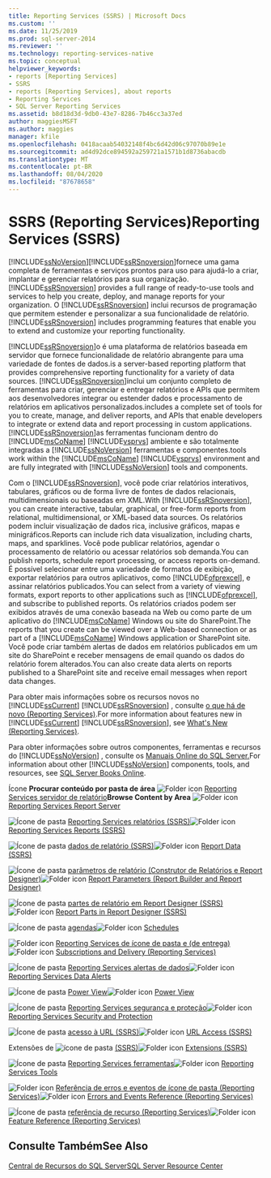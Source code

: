 ```yaml
---
title: Reporting Services (SSRS) | Microsoft Docs
ms.custom: ''
ms.date: 11/25/2019
ms.prod: sql-server-2014
ms.reviewer: ''
ms.technology: reporting-services-native
ms.topic: conceptual
helpviewer_keywords:
- reports [Reporting Services]
- SSRS
- reports [Reporting Services], about reports
- Reporting Services
- SQL Server Reporting Services
ms.assetid: b8d18d3d-9db0-43e7-8286-7b46cc3a37ed
author: maggiesMSFT
ms.author: maggies
manager: kfile
ms.openlocfilehash: 0418acaab54032148f4bc6d42d06c97070b89e1e
ms.sourcegitcommit: ad4d92dce894592a259721a1571b1d8736abacdb
ms.translationtype: MT
ms.contentlocale: pt-BR
ms.lasthandoff: 08/04/2020
ms.locfileid: "87678658"
---
```

# <a name="reporting-services-ssrs"></a><span data-ttu-id="3ac23-102">SSRS (Reporting Services)</span><span class="sxs-lookup"><span data-stu-id="3ac23-102">Reporting Services (SSRS)</span></span>
  [!INCLUDE[ssNoVersion](../includes/ssnoversion-md.md)]<span data-ttu-id="3ac23-103">[!INCLUDE[ssRSnoversion](../includes/ssrsnoversion-md.md)]fornece uma gama completa de ferramentas e serviços prontos para uso para ajudá-lo a criar, implantar e gerenciar relatórios para sua organização.</span><span class="sxs-lookup"><span data-stu-id="3ac23-103">[!INCLUDE[ssRSnoversion](../includes/ssrsnoversion-md.md)] provides a full range of ready-to-use tools and services to help you create, deploy, and manage reports for your organization.</span></span> <span data-ttu-id="3ac23-104">O [!INCLUDE[ssRSnoversion](../includes/ssrsnoversion-md.md)] inclui recursos de programação que permitem estender e personalizar a sua funcionalidade de relatório.</span><span class="sxs-lookup"><span data-stu-id="3ac23-104">[!INCLUDE[ssRSnoversion](../includes/ssrsnoversion-md.md)] includes programming features that enable you to extend and customize your reporting functionality.</span></span>

 [!INCLUDE[ssRSnoversion](../includes/ssrsnoversion-md.md)]<span data-ttu-id="3ac23-105">o é uma plataforma de relatórios baseada em servidor que fornece funcionalidade de relatório abrangente para uma variedade de fontes de dados.</span><span class="sxs-lookup"><span data-stu-id="3ac23-105">is a server-based reporting platform that provides comprehensive reporting functionality for a variety of data sources.</span></span> [!INCLUDE[ssRSnoversion](../includes/ssrsnoversion-md.md)]<span data-ttu-id="3ac23-106">inclui um conjunto completo de ferramentas para criar, gerenciar e entregar relatórios e APIs que permitem aos desenvolvedores integrar ou estender dados e processamento de relatórios em aplicativos personalizados.</span><span class="sxs-lookup"><span data-stu-id="3ac23-106">includes a complete set of tools for you to create, manage, and deliver reports, and APIs that enable developers to integrate or extend data and report processing in custom applications.</span></span> [!INCLUDE[ssRSnoversion](../includes/ssrsnoversion-md.md)]<span data-ttu-id="3ac23-107">as ferramentas funcionam dentro do [!INCLUDE[msCoName](../includes/msconame-md.md)] [!INCLUDE[vsprvs](../includes/vsprvs-md.md)] ambiente e são totalmente integradas a [!INCLUDE[ssNoVersion](../includes/ssnoversion-md.md)] ferramentas e componentes.</span><span class="sxs-lookup"><span data-stu-id="3ac23-107">tools work within the [!INCLUDE[msCoName](../includes/msconame-md.md)] [!INCLUDE[vsprvs](../includes/vsprvs-md.md)] environment and are fully integrated with [!INCLUDE[ssNoVersion](../includes/ssnoversion-md.md)] tools and components.</span></span>

 <span data-ttu-id="3ac23-108">Com o [!INCLUDE[ssRSnoversion](../includes/ssrsnoversion-md.md)], você pode criar relatórios interativos, tabulares, gráficos ou de forma livre de fontes de dados relacionais, multidimensionais ou baseadas em XML.</span><span class="sxs-lookup"><span data-stu-id="3ac23-108">With [!INCLUDE[ssRSnoversion](../includes/ssrsnoversion-md.md)], you can create interactive, tabular, graphical, or free-form reports from relational, multidimensional, or XML-based data sources.</span></span> <span data-ttu-id="3ac23-109">Os relatórios podem incluir visualização de dados rica, inclusive gráficos, mapas e minigráficos.</span><span class="sxs-lookup"><span data-stu-id="3ac23-109">Reports can include rich data visualization, including charts, maps, and sparklines.</span></span> <span data-ttu-id="3ac23-110">Você pode publicar relatórios, agendar o processamento de relatório ou acessar relatórios sob demanda.</span><span class="sxs-lookup"><span data-stu-id="3ac23-110">You can publish reports, schedule report processing, or access reports on-demand.</span></span> <span data-ttu-id="3ac23-111">É possível selecionar entre uma variedade de formatos de exibição, exportar relatórios para outros aplicativos, como [!INCLUDE[ofprexcel](../includes/ofprexcel-md.md)], e assinar relatórios publicados.</span><span class="sxs-lookup"><span data-stu-id="3ac23-111">You can select from a variety of viewing formats, export reports to other applications such as [!INCLUDE[ofprexcel](../includes/ofprexcel-md.md)], and subscribe to published reports.</span></span> <span data-ttu-id="3ac23-112">Os relatórios criados podem ser exibidos através de uma conexão baseada na Web ou como parte de um aplicativo do [!INCLUDE[msCoName](../includes/msconame-md.md)] Windows ou site do SharePoint.</span><span class="sxs-lookup"><span data-stu-id="3ac23-112">The reports that you create can be viewed over a Web-based connection or as part of a [!INCLUDE[msCoName](../includes/msconame-md.md)] Windows application or SharePoint site.</span></span> <span data-ttu-id="3ac23-113">Você pode criar também alertas de dados em relatórios publicados em um site do SharePoint e receber mensagens de email quando os dados do relatório forem alterados.</span><span class="sxs-lookup"><span data-stu-id="3ac23-113">You can also create data alerts on reports published to a SharePoint site and receive email messages when report data changes.</span></span>

 <span data-ttu-id="3ac23-114">Para obter mais informações sobre os recursos novos no [!INCLUDE[ssCurrent](../includes/sscurrent-md.md)] [!INCLUDE[ssRSnoversion](../includes/ssrsnoversion-md.md)] , consulte [o que há de novo &#40;Reporting Services&#41;](../../2014/reporting-services/what-s-new-reporting-services.md).</span><span class="sxs-lookup"><span data-stu-id="3ac23-114">For more information about features new in [!INCLUDE[ssCurrent](../includes/sscurrent-md.md)] [!INCLUDE[ssRSnoversion](../includes/ssrsnoversion-md.md)], see [What's New &#40;Reporting Services&#41;](../../2014/reporting-services/what-s-new-reporting-services.md).</span></span>

 <span data-ttu-id="3ac23-115">Para obter informações sobre outros componentes, ferramentas e recursos do [!INCLUDE[ssNoVersion](../includes/ssnoversion-md.md)] , consulte os [Manuais Online do SQL Server.](../index.yml)</span><span class="sxs-lookup"><span data-stu-id="3ac23-115">For information about other [!INCLUDE[ssNoVersion](../includes/ssnoversion-md.md)] components, tools, and resources, see [SQL Server Books Online](../index.yml).</span></span>

 <span data-ttu-id="3ac23-116">Ícone **Procurar conteúdo por pasta de área** ![Folder icon](media/hlp-16folder.gif "Ícone de pasta") [Reporting Services servidor de relatório](../../2014/reporting-services/reporting-services-report-server.md)</span><span class="sxs-lookup"><span data-stu-id="3ac23-116">**Browse Content by Area** ![Folder icon](media/hlp-16folder.gif "Folder icon") [Reporting Services Report Server](../../2014/reporting-services/reporting-services-report-server.md)</span></span>

 <span data-ttu-id="3ac23-117">![Ícone de pasta](media/hlp-16folder.gif "Ícone de pasta") [Reporting Services relatórios &#40;SSRS&#41;](reports/reporting-services-reports-ssrs.md)</span><span class="sxs-lookup"><span data-stu-id="3ac23-117">![Folder icon](media/hlp-16folder.gif "Folder icon") [Reporting Services Reports &#40;SSRS&#41;](reports/reporting-services-reports-ssrs.md)</span></span>

 <span data-ttu-id="3ac23-118">![Ícone de pasta](media/hlp-16folder.gif "Ícone de pasta") [dados de relatório &#40;SSRS&#41;](report-data/report-data-ssrs.md)</span><span class="sxs-lookup"><span data-stu-id="3ac23-118">![Folder icon](media/hlp-16folder.gif "Folder icon") [Report Data &#40;SSRS&#41;](report-data/report-data-ssrs.md)</span></span>

 <span data-ttu-id="3ac23-119">![Ícone de pasta](media/hlp-16folder.gif "Ícone de pasta") [parâmetros de relatório &#40;Construtor de Relatórios e Report Designer&#41;](report-design/report-parameters-report-builder-and-report-designer.md)</span><span class="sxs-lookup"><span data-stu-id="3ac23-119">![Folder icon](media/hlp-16folder.gif "Folder icon") [Report Parameters &#40;Report Builder and Report Designer&#41;](report-design/report-parameters-report-builder-and-report-designer.md)</span></span>

 <span data-ttu-id="3ac23-120">![Ícone de pasta](media/hlp-16folder.gif "Ícone de pasta") [partes de relatório em Report Designer &#40;SSRS&#41;](report-design/report-parts-in-report-designer-ssrs.md)</span><span class="sxs-lookup"><span data-stu-id="3ac23-120">![Folder icon](media/hlp-16folder.gif "Folder icon") [Report Parts in Report Designer &#40;SSRS&#41;](report-design/report-parts-in-report-designer-ssrs.md)</span></span>

 <span data-ttu-id="3ac23-121">![Ícone de pasta](media/hlp-16folder.gif "Ícone de pasta") [agendas](subscriptions/schedules.md)</span><span class="sxs-lookup"><span data-stu-id="3ac23-121">![Folder icon](media/hlp-16folder.gif "Folder icon") [Schedules](subscriptions/schedules.md)</span></span>

 <span data-ttu-id="3ac23-122">![Folder icon](media/hlp-16folder.gif "Ícone de pasta") [Reporting Services de ícone de pasta e &#40;de entrega&#41;](subscriptions/subscriptions-and-delivery-reporting-services.md)</span><span class="sxs-lookup"><span data-stu-id="3ac23-122">![Folder icon](media/hlp-16folder.gif "Folder icon") [Subscriptions and Delivery &#40;Reporting Services&#41;](subscriptions/subscriptions-and-delivery-reporting-services.md)</span></span>

 <span data-ttu-id="3ac23-123">![Ícone de pasta](media/hlp-16folder.gif "Ícone de pasta") [Reporting Services alertas de dados](../ssms/agent/alerts.md)</span><span class="sxs-lookup"><span data-stu-id="3ac23-123">![Folder icon](media/hlp-16folder.gif "Folder icon") [Reporting Services Data Alerts](../ssms/agent/alerts.md)</span></span>

 <span data-ttu-id="3ac23-124">![Ícone de pasta](media/hlp-16folder.gif "Ícone de pasta") [Power View](https://office.microsoft.com/excel-help/power-view-explore-visualize-and-present-your-data-HA102835634.aspx)</span><span class="sxs-lookup"><span data-stu-id="3ac23-124">![Folder icon](media/hlp-16folder.gif "Folder icon") [Power View](https://office.microsoft.com/excel-help/power-view-explore-visualize-and-present-your-data-HA102835634.aspx)</span></span>

 <span data-ttu-id="3ac23-125">![Ícone de pasta](media/hlp-16folder.gif "Ícone de pasta") [Reporting Services segurança e proteção](security/reporting-services-security-and-protection.md)</span><span class="sxs-lookup"><span data-stu-id="3ac23-125">![Folder icon](media/hlp-16folder.gif "Folder icon") [Reporting Services Security and Protection](security/reporting-services-security-and-protection.md)</span></span>

 <span data-ttu-id="3ac23-126">![Ícone de pasta](media/hlp-16folder.gif "Ícone de pasta") [acesso à URL &#40;SSRS&#41;](url-access-ssrs.md)</span><span class="sxs-lookup"><span data-stu-id="3ac23-126">![Folder icon](media/hlp-16folder.gif "Folder icon") [URL Access &#40;SSRS&#41;](url-access-ssrs.md)</span></span>

 <span data-ttu-id="3ac23-127">Extensões de ![ícone de pasta](media/hlp-16folder.gif "Ícone de pasta") [&#40;SSRS&#41;](extensions-ssrs.md)</span><span class="sxs-lookup"><span data-stu-id="3ac23-127">![Folder icon](media/hlp-16folder.gif "Folder icon") [Extensions &#40;SSRS&#41;](extensions-ssrs.md)</span></span>

 <span data-ttu-id="3ac23-128">![Ícone de pasta](media/hlp-16folder.gif "Ícone de pasta") [Reporting Services ferramentas](tools/reporting-services-tools.md)</span><span class="sxs-lookup"><span data-stu-id="3ac23-128">![Folder icon](media/hlp-16folder.gif "Folder icon") [Reporting Services Tools](tools/reporting-services-tools.md)</span></span>

 <span data-ttu-id="3ac23-129">![Folder icon](media/hlp-16folder.gif "Ícone de pasta") [Referência de erros e eventos de ícone de pasta &#40;Reporting Services&#41;](troubleshooting/errors-and-events-reference-reporting-services.md)</span><span class="sxs-lookup"><span data-stu-id="3ac23-129">![Folder icon](media/hlp-16folder.gif "Folder icon") [Errors and Events Reference &#40;Reporting Services&#41;](troubleshooting/errors-and-events-reference-reporting-services.md)</span></span>

 <span data-ttu-id="3ac23-130">![Ícone de pasta](media/hlp-16folder.gif "Ícone de pasta") [referência de recurso &#40;Reporting Services&#41;](feature-reference-reporting-services.md)</span><span class="sxs-lookup"><span data-stu-id="3ac23-130">![Folder icon](media/hlp-16folder.gif "Folder icon") [Feature Reference &#40;Reporting Services&#41;](feature-reference-reporting-services.md)</span></span>

## <a name="see-also"></a><span data-ttu-id="3ac23-131">Consulte Também</span><span class="sxs-lookup"><span data-stu-id="3ac23-131">See Also</span></span>
 [<span data-ttu-id="3ac23-132">Central de Recursos do SQL Server</span><span class="sxs-lookup"><span data-stu-id="3ac23-132">SQL Server Resource Center</span></span>](https://go.microsoft.com/fwlink/?linkID=219676)


